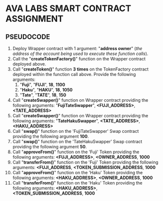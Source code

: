 # AVA LABS SMART CONTRACT ASSIGNMENT

## PSEUDOCODE

1. Deploy Wrapper contract with 1 argument: "__address owner__" (*the address of the account being used to execute these function calls*).
2. Call the "__createTokenFactory()__" function on the Wrapper contract deployed above.
3. Call "__createToken()__" function __3 times__ on the TokenFactory contract deployed within the function call above. Provide the following arguments:
    1. "__Fuji__", "__FUJI__", __18__, __1100__
    2. "__Haku__", "__HAKU__", __18__, __1050__
    3. "__Tate__", "__TATE__", __18__, __150__
4. Call "__createSwapper()__" function on Wrapper contract providing the following arguments: "__FujiTateSwapper__", __<FUJI_ADDRESS>__, __<TATE_ADDRESS>__
5. Call "__createSwapper()__" function on Wrapper contract providing the following arguments: "__TateHakuSwapper__", __<TATE_ADDRESS>__, __<HAKU_ADDRESS>__
6. Call "__swap()__" function on the 'FujiTateSwapper' Swap contract providing the following argument __100__.
7. Call "__swap()__" function on the 'TateHakuSwapper' Swap contract providing the following argument __50__.
8. Call "__approveFrom()__" function on the 'Fuji' Token providing the following arguments: __<FUJI_ADDRESS>__, __<OWNER_ADDRESS__, __1000__
9. Call "__transferFrom()__" function on the 'Fuji' Token providing the following arguments: __<FUJI_ADDRESS__, __<TOKEN_SUBMISSION_ADDRESS__, __1000__
10. Call "__approveFrom()__" function on the 'Haku' Token providing the following arguments: __<HAKU_ADDRESS>__, __<OWNER_ADDRESS__, __1000__
11. Call "__transferFrom()__" function on the 'Haku' Token providing the following arguments: __<HAKU_ADDRESS>__, __<TOKEN_SUBMISSION_ADDRESS__, __1000__

